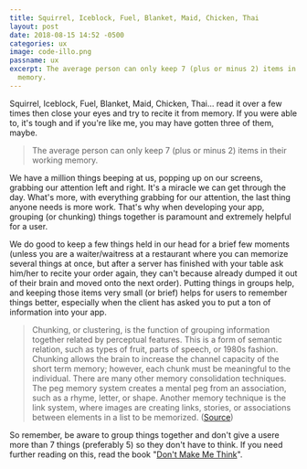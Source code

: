 ```yaml
---
title: Squirrel, Iceblock, Fuel, Blanket, Maid, Chicken, Thai
layout: post
date: 2018-08-15 14:52 -0500
categories: ux
image: code-illo.png
passname: ux
excerpt: The average person can only keep 7 (plus or minus 2) items in their working
  memory.
---
```


Squirrel, Iceblock, Fuel, Blanket, Maid, Chicken, Thai... read it over a few times then close your eyes and try to recite it from memory.  If you were able to, it's tough and if you're like me, you may have gotten three of them, maybe.

> The average person can only keep 7 (plus or minus 2) items in their working memory.

We have a million things beeping at us, popping up on our screens, grabbing our attention left and right.  It's a miracle we can get through the day.  What's more, with everything grabbing for our attention, the last thing anyone needs is more work.  That's why when developing your app, grouping (or chunking) things together is paramount and extremely helpful for a user.  

We do good to keep a few things held in our head for a brief few moments (unless you are a waiter/waitress at a restaurant where you can memorize several things at once, but after a server has finished with your table ask him/her to recite your order again,  they can't because  already dumped it out of their brain and moved onto the next order).  Putting things in groups help, and keeping those items very small (or brief) helps for users to remember things better, especially when the client has asked you to put a ton of information into your app.

> Chunking, or clustering, is the function of grouping information together related by perceptual features. This is a form of semantic relation, such as types of fruit, parts of speech, or 1980s fashion. Chunking allows the brain to increase the channel capacity of the short term memory; however, each chunk must be meaningful to the individual. There are many other memory consolidation techniques. The peg memory system creates a mental peg from an association, such as a rhyme, letter, or shape. Another memory technique is the link system, where images are creating links, stories, or associations between elements in a list to be memorized. ([Source](https://www.khanacademy.org/test-prep/mcat/social-sciences-practice/social-science-practice-tut/e/miller-s-law--chunking--and-the-capacity-of-working-memory))

So remember, be aware to group things together and don't give a usere more than 7 things (preferably 5) so they don't have to think.  If you need further reading on this, read the book "[Don't Make Me Think](https://www.amazon.com/s/?ie=UTF8&keywords=don+t+make+me+think&tag=googhydr-20&index=aps&hvadid=241896886556&hvpos=1t1&hvnetw=g&hvrand=10802714144808336485&hvpone=&hvptwo=&hvqmt=e&hvdev=c&hvdvcmdl=&hvlocint=&hvlocphy=9052156&hvtargid=kwd-299679305515&ref=pd_sl_5h3kiouhpx_e)".